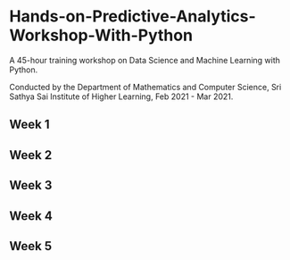 # Hands-on-Predictive-Analytics-Workshop-With-Python
A 45-hour training workshop on Data Science and Machine Learning with Python.

Conducted by the Department of Mathematics and Computer Science, Sri Sathya Sai Institute of Higher Learning, Feb 2021 - Mar 2021.

## Week 1

## Week 2

## Week 3

## Week 4

## Week 5
